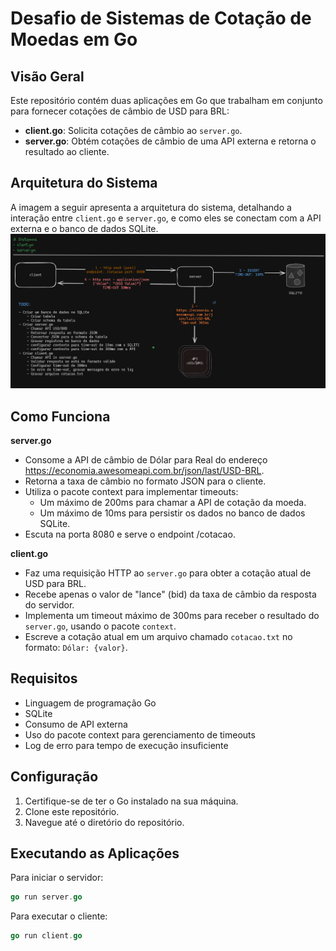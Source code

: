 # Desafio de Sistemas de Cotação de Moedas em Go
## Visão Geral

Este repositório contém duas aplicações em Go que trabalham em conjunto para fornecer cotações de câmbio de USD para BRL:

- **client.go**: Solicita cotações de câmbio ao `server.go`.
- **server.go**: Obtém cotações de câmbio de uma API externa e retorna o resultado ao cliente.

## Arquitetura do Sistema

A imagem a seguir apresenta a arquitetura do sistema, detalhando a interação entre `client.go` e `server.go`, e como eles se conectam com a API externa e o banco de dados SQLite.
![img.png](img.png)

## Como Funciona
**server.go**

- Consome a API de câmbio de Dólar para Real do endereço https://economia.awesomeapi.com.br/json/last/USD-BRL.
- Retorna a taxa de câmbio no formato JSON para o cliente.
- Utiliza o pacote context para implementar timeouts:
  - Um máximo de 200ms para chamar a API de cotação da moeda. 
  - Um máximo de 10ms para persistir os dados no banco de dados SQLite.
- Escuta na porta 8080 e serve o endpoint /cotacao.

**client.go**
- Faz uma requisição HTTP ao `server.go` para obter a cotação atual de USD para BRL.
- Recebe apenas o valor de "lance" (bid) da taxa de câmbio da resposta do servidor.
- Implementa um timeout máximo de 300ms para receber o resultado do `server.go`, usando o pacote `context`.
- Escreve a cotação atual em um arquivo chamado `cotacao.txt` no formato: `Dólar: {valor}`.

## Requisitos
 - Linguagem de programação Go
- SQLite
- Consumo de API externa
- Uso do pacote context para gerenciamento de timeouts
- Log de erro para tempo de execução insuficiente

## Configuração

1. Certifique-se de ter o Go instalado na sua máquina.
2. Clone este repositório.
3. Navegue até o diretório do repositório.

## Executando as Aplicações

Para iniciar o servidor:
```go
go run server.go
```

Para executar o cliente:
```go
go run client.go
```
